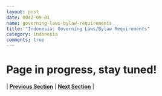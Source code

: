 ```yaml
---
layout: post
date: 0042-09-01
name: governing-laws-bylaw-requirements
title: "Indonesia: Governing Laws/Bylaw Requirements"
category: indonesia
comments: true
---
```


# Page in progress, stay tuned!



| **[Previous Section]( https://neo-project.github.io/global-blockchain-compliance-hub//indonesia/indonesia-tax-and-auditing-requirements.html)** | **[Next Section]( https://neo-project.github.io/global-blockchain-compliance-hub//indonesia/indonesia-laws-token-sales.html)** |
